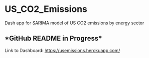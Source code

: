 # US_CO2_Emissions
Dash app for SARIMA model of US CO2 emissions by energy sector

## \*GitHub README in Progress\*

Link to Dashboard: https://usemissions.herokuapp.com/
